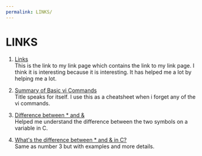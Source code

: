 ```yaml
---
permalink: LINKS/
---
```


# LINKS

1. [Links](https://kadesatrya.github.io/os222/LINKS/)<br>
This is the link to my link page which contains the link to my link page. I think it is interesting because it is interesting. It has helped me a lot by helping me a lot.

2. [Summary of Basic vi Commands](https://docs.oracle.com/cd/E19253-01/806-7612/editorvi-tbl-83/index.html)<br>
Title speaks for itself. I use this as a cheatsheet when i forget any of the vi commands.

3. [Difference between * and &](https://btechgeeks.com/difference-between-address-of-and-star-operator/)<br>
Helped me understand the difference between the two symbols on a variable in C.

4. [What's the difference between * and & in C?](https://stackoverflow.com/questions/28778625/whats-the-difference-between-and-in-c)<br>
Same as number 3 but with examples and more details.
